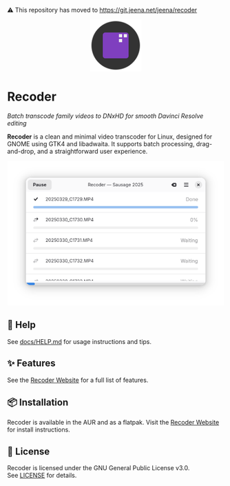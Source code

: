 ⚠️ This repository has moved to https://git.jeena.net/jeena/recoder

<p align="center">
  <img src="src/resources/net.jeena.Recoder.svg" width="120" height="120" alt="Recoder logo">
</p>

# Recoder

*Batch transcode family videos to DNxHD for smooth Davinci Resolve editing*

**Recoder** is a clean and minimal video transcoder for Linux, designed for GNOME using GTK4 and libadwaita. It supports batch processing, drag-and-drop, and a straightforward user experience.

![Screenshot of Recoder](docs/screenshot-3.png)

## 📖 Help

See [docs/HELP.md](docs/HELP.md) for usage instructions and tips.

## ✨ Features

See the [Recoder Website](https://jeena.github.io/recoder/) for a full list of features.

## 📦 Installation

Recoder is available in the AUR and as a flatpak. Visit the [Recoder Website](https://jeena.github.io/recoder/) for install instructions.

## 📄 License

Recoder is licensed under the GNU General Public License v3.0.  
See [LICENSE](LICENSE) for details.
